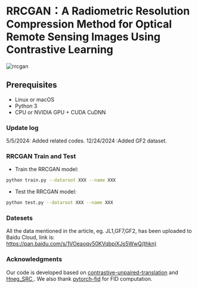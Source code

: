 

# RRCGAN：A Radiometric Resolution Compression Method for Optical Remote Sensing Images Using Contrastive Learning
![rrcgan](https://github.com/user-attachments/assets/01f0172e-bd1b-4264-b171-d31805916eed)

## Prerequisites
- Linux or macOS
- Python 3
- CPU or NVIDIA GPU + CUDA CuDNN

### Update log

5/5/2024: Added related codes.
12/24/2024 :Added GF2 dataset.

### RRCGAN Train and Test

- Train the RRCGAN model:
```bash
python train.py --dataroot XXX --name XXX
```

- Test the RRCGAN model:
```bash
python test.py --dataroot XXX --name XXX
```

### Datesets
All the data mentioned in the article, eg. JL1,GF7,GF2, has been uploaded to Baidu Cloud, link is: https://pan.baidu.com/s/1VOeaoqv50KVqbpiXJs5WwQ(thkn) 

### Acknowledgments
Our code is developed based on [contrastive-unpaired-translation](https://github.com/taesungp/contrastive-unpaired-translation) and [Hneg_SRC
](https://github.com/jcy132/Hneg_SRC). We also thank [pytorch-fid](https://github.com/mseitzer/pytorch-fid) for FID computation.
